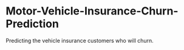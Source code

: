 # Motor-Vehicle-Insurance-Churn-Prediction
Predicting the vehicle insurance customers who will churn.
